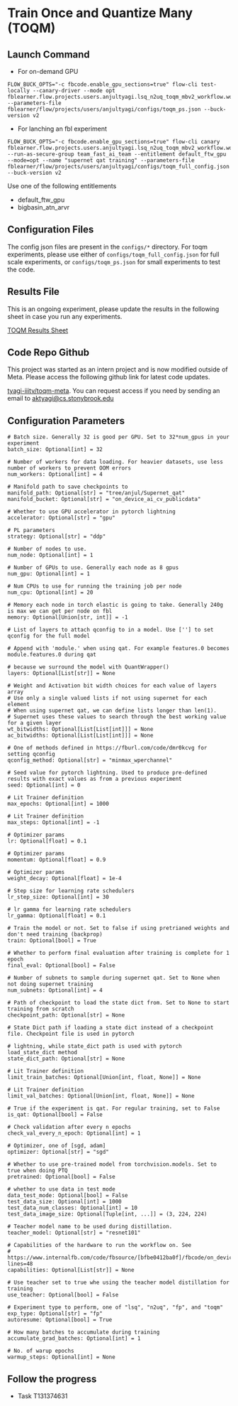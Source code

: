 # Train Once and Quantize Many (TOQM)

## Launch Command

- For on-demand GPU
```
FLOW_BUCK_OPTS="-c fbcode.enable_gpu_sections=true" flow-cli test-locally --canary-driver --mode opt fblearner.flow.projects.users.anjultyagi.lsq_n2uq_toqm_mbv2_workflow.workflow@//fblearner/flow/projects/users/anjultyagi:workflow --parameters-file fblearner/flow/projects/users/anjultyagi/configs/toqm_ps.json --buck-version v2
```
- For lanching an fbl experiment
```
FLOW_BUCK_OPTS="-c fbcode.enable_gpu_sections=true" flow-cli canary fblearner.flow.projects.users.anjultyagi.lsq_n2uq_toqm_mbv2_workflow.workflow@//fblearner/flow/projects/users/anjultyagi:workflow  --run-as-secure-group team_fast_ai_team --entitlement default_ftw_gpu --mode=opt --name "supernet qat training" --parameters-file fblearner/flow/projects/users/anjultyagi/configs/toqm_full_config.json --buck-version v2
```

Use one of the following entitlements
- default_ftw_gpu
- bigbasin_atn_arvr

## Configuration Files
The config json files are present in the `configs/*` directory. For toqm experiments, please use either of `configs/toqm_full_config.json` for full scale experiments, or `configs/toqm_ps.json` for small experiments to test the code.

## Results File
This is an ongoing experiment, please update the results in the following sheet in case you run any experiments.

[TOQM Results Sheet](https://docs.google.com/spreadsheets/d/1dsMkUn-Inm3BYeRdCMoNO7jZI3FgZ3kqBNQchjyLkcM/edit?usp=sharing)

## Code Repo Github
This project was started as an intern project and is now modified outside of Meta. Please access the following github link for latest code updates.

[tyagi-iiitv/toqm-meta](https://github.com/tyagi-iiitv/toqm-meta). You can request access if you need by sending an email to aktyagi@cs.stonybrook.edu

## Configuration Parameters
```
# Batch size. Generally 32 is good per GPU. Set to 32*num_gpus in your experiment
batch_size: Optional[int] = 32

# Number of workers for data loading. For heavier datasets, use less number of workers to prevent OOM errors
num_workers: Optional[int] = 4

# Manifold path to save checkpoints to
manifold_path: Optional[str] = "tree/anjul/Supernet_qat"
manifold_bucket: Optional[str] = "on_device_ai_cv_publicdata"

# Whether to use GPU accelerator in pytorch lightning
accelerator: Optional[str] = "gpu"

# PL parameters
strategy: Optional[str] = "ddp"

# Number of nodes to use.
num_node: Optional[int] = 1

# Number of GPUs to use. Generally each node as 8 gpus
num_gpu: Optional[int] = 1

# Num CPUs to use for running the training job per node
num_cpu: Optional[int] = 20

# Memory each node in torch elastic is going to take. Generally 240g is max we can get per node on fbl
memory: Optional[Union[str, int]] = -1

# List of layers to attach qconfig to in a model. Use [''] to set qconfig for the full model

# Append with 'module.' when using qat. For example features.0 becomes module.features.0 during qat

# because we surround the model with QuantWrapper()
layers: Optional[List[str]] = None

# Weight and Activation bit width choices for each value of layers array
# Use only a single valued lists if not using supernet for each element
# When using supernet qat, we can define lists longer than len(1).
# Supernet uses these values to search through the best working value for a given layer
wt_bitwidths: Optional[List[List[int]]] = None
ac_bitwidths: Optional[List[List[int]]] = None

# One of methods defined in https://fburl.com/code/dmr0kcvg for setting qconfig
qconfig_method: Optional[str] = "minmax_wperchannel"

# Seed value for pytorch lightning. Used to produce pre-defined results with exact values as from a previous experiment
seed: Optional[int] = 0

# Lit Trainer definition
max_epochs: Optional[int] = 1000

# Lit Trainer definition
max_steps: Optional[int] = -1

# Optimizer params
lr: Optional[float] = 0.1

# Optimizer params
momentum: Optional[float] = 0.9

# Optimizer params
weight_decay: Optional[float] = 1e-4

# Step size for learning rate schedulers
lr_step_size: Optional[int] = 30

# lr gamma for learning rate schedulers
lr_gamma: Optional[float] = 0.1

# Train the model or not. Set to false if using pretrianed weights and don't need training (backprop)
train: Optional[bool] = True

# Whether to perform final evaluation after training is complete for 1 epoch
final_eval: Optional[bool] = False

# Number of subnets to sample during supernet qat. Set to None when not doing supernet training
num_subnets: Optional[int] = 4

# Path of checkpoint to load the state dict from. Set to None to start training from scratch
checkpoint_path: Optional[str] = None

# State Dict path if loading a state dict instead of a checkpoint file. Checkpoint file is used in pytorch

# lightning, while state_dict path is used with pytorch load_state_dict method
state_dict_path: Optional[str] = None

# Lit Trainer definition
limit_train_batches: Optional[Union[int, float, None]] = None

# Lit Trainer definition
limit_val_batches: Optional[Union[int, float, None]] = None

# True if the experiment is qat. For regular training, set to False
is_qat: Optional[bool] = False

# Check validation after every n epochs
check_val_every_n_epoch: Optional[int] = 1

# Optimizer, one of [sgd, adam]
optimizer: Optional[str] = "sgd"

# Whether to use pre-trained model from torchvision.models. Set to true when doing PTQ
pretrained: Optional[bool] = False

# whether to use data in test mode
data_test_mode: Optional[bool] = False
test_data_size: Optional[int] = 1000
test_data_num_classes: Optional[int] = 10
test_data_image_size: Optional[Tuple[int, ...]] = (3, 224, 224)

# Teacher model name to be used during distillation.
teacher_model: Optional[str] = "resnet101"

# Capabilities of the hardware to run the workflow on. See
# https://www.internalfb.com/code/fbsource/[bfbe0412ba0f]/fbcode/on_device_ai/fast_nas/workflows/lsq_n2uq_mbv2_workflow.py?lines=48
capabilities: Optional[List[str]] = None

# Use teacher set to true whe using the teacher model distillation for training
use_teacher: Optional[bool] = False

# Experiment type to perform, one of "lsq", "n2uq", "fp", and "toqm"
exp_type: Optional[str] = "fp"
autoresume: Optional[bool] = True

# How many batches to accumulate during training
accumulate_grad_batches: Optional[int] = 1

# No. of warup epochs
warmup_steps: Optional[int] = None
```

## Follow the progress
- Task T131374631
